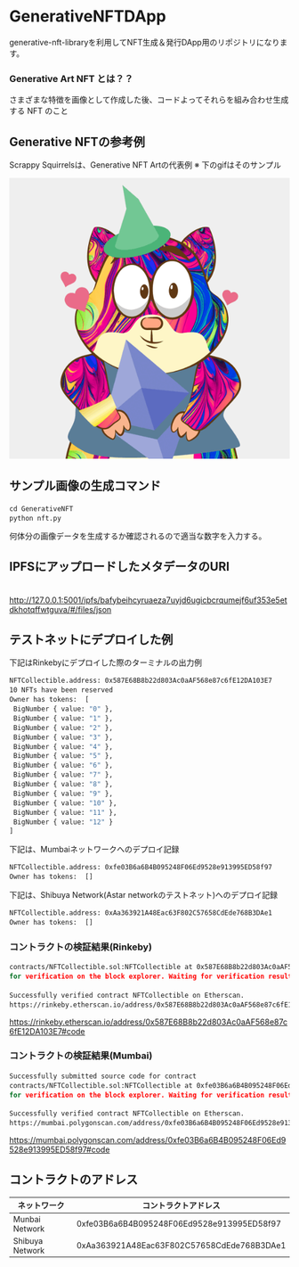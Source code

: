# GenerativeNFTDApp
generative-nft-libraryを利用してNFT生成＆発行DApp用のリポジトリになります。

### Generative Art NFT とは？？

さまざまな特徴を画像として作成した後、コードよってそれらを組み合わせ生成する NFT のこと

## Generative NFTの参考例

Scrappy Squirrelsは、Generative NFT Artの代表例
※ 下のgifはそのサンプル

![Scrrappy](./GenerativeNFT/squirrels.gif)

## サンプル画像の生成コマンド
 `cd GenerativeNFT`  
 `python nft.py`  

 何体分の画像データを生成するか確認されるので適当な数字を入力する。

## IPFSにアップロードしたメタデータのURI
　http://127.0.0.1:5001/ipfs/bafybeihcyruaeza7uyjd6ugicbcrqumejf6uf353e5etdkhotqffwtguva/#/files/json  

## テストネットにデプロイした例
 下記はRinkebyにデプロイした際のターミナルの出力例

 ```cmd
NFTCollectible.address: 0x587E68B8b22d803Ac0aAF568e87c6fE12DA103E7
10 NFTs have been reserved
Owner has tokens:  [
  BigNumber { value: "0" },
  BigNumber { value: "1" },
  BigNumber { value: "2" },
  BigNumber { value: "3" },
  BigNumber { value: "4" },
  BigNumber { value: "5" },
  BigNumber { value: "6" },
  BigNumber { value: "7" },
  BigNumber { value: "8" },
  BigNumber { value: "9" },
  BigNumber { value: "10" },
  BigNumber { value: "11" },
  BigNumber { value: "12" }
]
 ```

 下記は、Mumbaiネットワークへのデプロイ記録
 ```cmd
 NFTCollectible.address: 0xfe03B6a6B4B095248F06Ed9528e913995ED58f97
 Owner has tokens:  [] 
 ```

 下記は、Shibuya Network(Astar networkのテストネット)へのデプロイ記録
 ```cmd
 NFTCollectible.address: 0xAa363921A48Eac63F802C57658CdEde768B3DAe1
Owner has tokens:  []
 ```

### コントラクトの検証結果(Rinkeby)
 ```cmd
 contracts/NFTCollectible.sol:NFTCollectible at 0x587E68B8b22d803Ac0aAF568e87c6fE12DA103E7
for verification on the block explorer. Waiting for verification result...

Successfully verified contract NFTCollectible on Etherscan.
https://rinkeby.etherscan.io/address/0x587E68B8b22d803Ac0aAF568e87c6fE12DA103E7#code
 ```

 <a href="https://rinkeby.etherscan.io/address/0x587E68B8b22d803Ac0aAF568e87c6fE12DA103E7#code">https://rinkeby.etherscan.io/address/0x587E68B8b22d803Ac0aAF568e87c6fE12DA103E7#code</a>

### コントラクトの検証結果(Mumbai)
 ```cmd
 Successfully submitted source code for contract
contracts/NFTCollectible.sol:NFTCollectible at 0xfe03B6a6B4B095248F06Ed9528e913995ED58f97
for verification on the block explorer. Waiting for verification result...

Successfully verified contract NFTCollectible on Etherscan.
https://mumbai.polygonscan.com/address/0xfe03B6a6B4B095248F06Ed9528e913995ED58f97#code 
 ```

 <a href="https://mumbai.polygonscan.com/address/0xfe03B6a6B4B095248F06Ed9528e913995ED58f97#code">https://mumbai.polygonscan.com/address/0xfe03B6a6B4B095248F06Ed9528e913995ED58f97#code</a>

## コントラクトのアドレス

|ネットワーク|コントラクトアドレス|
|---|---|
|Munbai Network|0xfe03B6a6B4B095248F06Ed9528e913995ED58f97|
|Shibuya Network|0xAa363921A48Eac63F802C57658CdEde768B3DAe1|